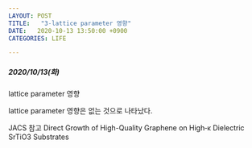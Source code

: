 ```yaml
---
LAYOUT: POST
TITLE:   "3-lattice parameter 영향"
DATE:   2020-10-13 13:50:00 +0900
CATEGORIES: LIFE

---
```




#####  2020/10/13(화)


lattice parameter 영향


lattice parameter 영향은 없는 것으로 나타났다.

JACS 참고
Direct Growth of High-Quality Graphene on High‐κ Dielectric SrTiO3 Substrates


